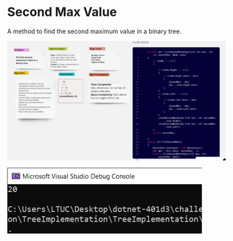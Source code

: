 # Second Max Value

A method to find the second maximum value in a binary tree.

![Whiteboard](./Whiteboard.PNG)

![Output](./Ouput.PNG)
